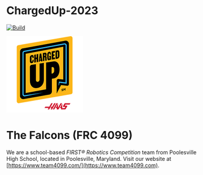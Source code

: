 # ChargedUp-2023
[![Build](https://github.com/team4099/ChargedUp-2023/actions/workflows/gradle.yml/badge.svg?event=push)](https://github.com/team4099/ChargedUp-2023/blob/main/.github/workflows/gradle.yml)


![ChargedUp-2023](assets/chargedup_logo.png)

# The Falcons (FRC 4099)
We are a school-based _FIRST&reg; Robotics Competition_ team from Poolesville High School, located in Poolesville, Maryland. Visit our website at [https://www.team4099.com/](https://www.team4099.com).
